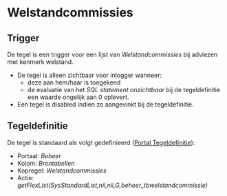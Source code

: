 # Welstandcommissies

## Trigger

De tegel is een trigger voor een lijst van *Welstandcommissies* bij adviezen met kenmerk welstand.

* De tegel is alleen zichtbaar voor inlogger wanneer:
  * deze aan hem/haar is toegekend
  * de evaluatie van het *SQL statement onzichtbaar* bij de tegeldefinitie een waarde ongelijk aan 0 oplevert.
* Een tegel is disabled indien zo aangevinkt bij de tegeldefinitie.

## Tegeldefinitie

De tegel is standaard als volgt gedefinieerd ([Portal Tegeldefinitie](../../../../instellen_inrichten/portaldefinitie/portal_tegel.md)):

* Portaal: *Beheer*
* Kolom: *Brontabellen*
* Kopregel: *Welstandcommissies*
* Actie: *getFlexList(SysStandardList,nil,nil,G,beheer_tbwelstandcommissie)*
